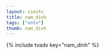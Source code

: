 ```yaml
--- 
layout: sieutv
title: nam_dinh
tags: ["vntv"]
thumb: nam_dinh
---
```

{% include tvadv key="nam_dinh" %}
